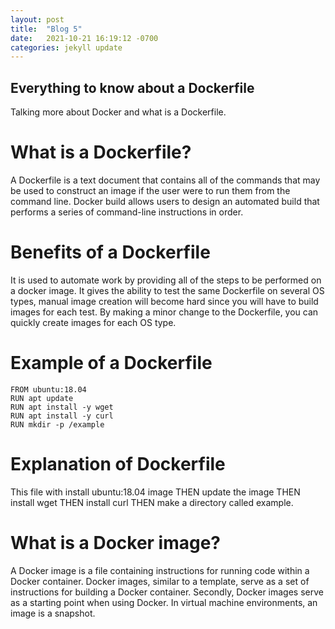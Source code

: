 ```yaml
---
layout: post
title:  "Blog 5"
date:   2021-10-21 16:19:12 -0700
categories: jekyll update
---
```


## Everything to know about a Dockerfile
Talking more about Docker and what is a Dockerfile. 

# What is a Dockerfile?
A Dockerfile is a text document that contains all of the commands that may be used to construct an image if the user were to run them from the command line. Docker build allows users to design an automated build that performs a series of command-line instructions in order.

# Benefits of a Dockerfile
It is used to automate work by providing all of the steps to be performed on a docker image. It gives the ability to test the same Dockerfile on several OS types, manual image creation will become hard since you will have to build images for each test. By making a minor change to the Dockerfile, you can quickly create images for each OS type.

# Example of a Dockerfile
    FROM ubuntu:18.04
    RUN apt update
    RUN apt install -y wget
    RUN apt install -y curl
    RUN mkdir -p /example

# Explanation of Dockerfile 
This file with install ubuntu:18.04 image THEN update the image THEN install wget THEN install curl THEN make a directory called example. 

# What is a Docker image?
A Docker image is a file containing instructions for running code within a Docker container. Docker images, similar to a template, serve as a set of instructions for building a Docker container. Secondly, Docker images serve as a starting point when using Docker. In virtual machine environments, an image is a snapshot.